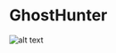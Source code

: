 # GhostHunter

![alt text](https://github.com/Khyte/GhostHunter/blob/master/Assets/ScreenShots/main.png)
